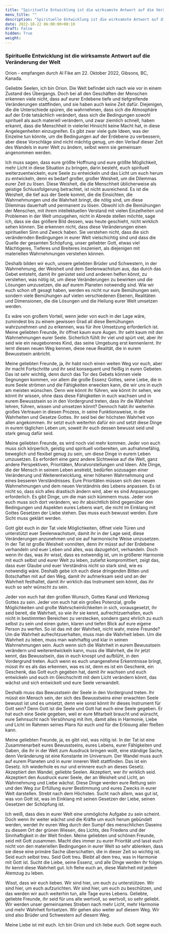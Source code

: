 ```yaml
---
title: "Spirituelle Entwicklung ist die wirksamste Antwort auf die Veränderung der Welt"
menu_title: ""
description: "Spirituelle Entwicklung ist die wirksamste Antwort auf die Veränderung der Welt"
date: 2022-10-22 06:00:00+00:10
draft: False
hidden: True
weight:
---
```

### Spirituelle Entwicklung ist die wirksamste Antwort auf die Veränderung der Welt

Orion - empfangen durch Al Fike am 22. Oktober 2022, Gibsons, BC, Kanada.

Geliebte Seelen, ich bin Orion. Die Welt befindet sich nach wie vor in einem Zustand des Übergangs. Doch bei all den Geschäften der Menschen erkennen viele nicht, dass auf eurer Erdebene tiefe und tiefgreifende Veränderungen stattfinden, und sie haben auch keine Zeit dafür. Diejenigen, die die Unterschiede spüren, die wahrnehmen, dass sich die Atmosphäre auf der Erde tatsächlich verändert, dass sich die Bedingungen sowohl spirituell als auch materiell verändern, und zwar ziemlich schnell, haben erkannt, dass die Menschheit in vielerlei Hinsicht keine Macht hat, in diese Angelegenheiten einzugreifen. Es gibt zwar viele gute Ideen, was der Einzelne tun könnte, um die Bedingungen auf der Erdebene zu verbessern, aber diese Vorschläge sind nicht mächtig genug, um den Verlauf dieser Zeit des Wandels in eurer Welt zu ändern, selbst wenn sie gemeinsam angenommen werden.

Ich muss sagen, dass eure größte Hoffnung und eure größte Möglichkeit, mehr Licht in diese Situation zu bringen, darin besteht, euch spirituell weiterzuentwickeln, eure Seele zu entwickeln und das Licht um euch herum zu entwickeln, denn es bedarf großer, großer Weisheit, um die Dilemmas eurer Zeit zu lösen. Diese Weisheit, die die Menschheit üblicherweise als geistige Schlussfolgerung betrachtet, ist nicht ausreichend. Es ist die Weisheit, die tief aus der Seele kommt, die die Einsichten, die Wahrnehmungen und die Wahrheit bringt, die nötig sind, um diese Dilemmas dauerhaft und permanent zu lösen. Obwohl ich die Bemühungen der Menschen, mit ihrem intellektuellen Verstand mit vielen Einzelheiten und Problemen in der Welt umzugehen, nicht in Abrede stellen möchte, sage ich, dass sie das größere Bild dessen, was heute geschieht, nicht wirklich sehen können. Sie erkennen nicht, dass diese Veränderungen einen spirituellen Sinn und Zweck haben. Sie verstehen nicht, dass die sich verändernden Bedingungen in eurer Welt vielschichtig sind und dass die Quelle der gesamten Schöpfung, unser geliebter Gott, etwas viel Mächtigeres, Tieferes und Breiteres inszeniert, als diejenigen mit materiellen Wahrnehmungen verstehen können.

Deshalb bilden wir euch, unsere geliebten Brüder und Schwestern, in der Wahrnehmung, der Weisheit und dem Seelenwachstum aus, das durch das Gebet entsteht, damit ihr gerüstet seid und anderen helfen könnt, zu verstehen, was nötig ist, um diese Veränderungen zu bewirken und die Lösungen umzusetzen, die auf eurem Planeten notwendig sind. Wie wir euch schon oft gesagt haben, werden es nicht nur eure Bemühungen sein, sondern viele Bemühungen auf vielen verschiedenen Ebenen, Realitäten und Dimensionen, die die Lösungen und die Heilung eurer Welt umsetzen werden. 

Es wäre von großem Vorteil, wenn jeder von euch in der Lage wäre, zumindest bis zu einem gewissen Grad all diese Bemühungen wahrzunehmen und zu erkennen, was für ihre Umsetzung erforderlich ist. Meine geliebten Freunde, ihr öffnet kaum eure Augen. Ihr seht kaum mit den Wahrnehmungen eurer Seele. Sicherlich fühlt ihr viel und spürt viel, aber ihr seid wie ein neugeborenes Kind, das seine Umgebung erst kennenlernt. Ihr lernt diesen neuen Weg kennen, diese neue Realität, die in eurem Bewusstsein anbricht.

Meine geliebten Freunde, ja, ihr habt noch einen weiten Weg vor euch, aber ihr macht Fortschritte und ihr seid konsequent und fleißig in euren Gebeten. Das ist sehr wichtig, denn durch das Tor des Gebets können viele Segnungen kommen, vor allem die große Essenz Gottes, seine Liebe, die in eure Seele strömen und die Fähigkeiten erwecken kann, die wir uns in euch am meisten wünschen. Denn wie könnt ihr führen, wie könnt ihr sehen, wie könnt ihr wissen, ohne dass diese Fähigkeiten in euch wachsen und in eurem Bewusstsein so in den Vordergrund treten, dass ihr die Wahrheit lehren, führen, wissen und umsetzen könnt? Dennoch habt ihr weiterhin großes Vertrauen in diesen Prozess, in seine Funktionsweise, in die Wahrheiten und Gesetze Gottes. Ihr seid bei der höchsten Wahrheit von allen angekommen. Ihr setzt euch weiterhin dafür ein und setzt diese Dinge in eurem täglichen Leben um, soweit ihr euch dessen bewusst seid und stark genug dafür seid. 

Meine geliebten Freunde, es wird noch viel mehr kommen. Jeder von euch muss sich körperlich, geistig und spirituell vorbereiten, um aufnahmefähig, beweglich und flexibel genug zu sein, um diese Dinge in eurem Leben umzusetzen. Es erfordert eine ganz andere Sichtweise auf die Welt, ganz andere Perspektiven, Prioritäten, Moralvorstellungen und Ideen. Alle Dinge, die der Mensch in seinem Leben anstrebt, bedürfen sozusagen einer Veränderung und Weiterentwicklung, einer höheren Wahrnehmung und eines besseren Verständnisses. Eure Prioritäten müssen sich den neuen Wahrnehmungen und dem neuen Verständnis des Lebens anpassen. Es ist nicht so, dass sich alles drastisch ändern wird, aber es sind Anpassungen erforderlich. Es gibt Dinge, um die man sich kümmern muss. Jeder von euch muss sich dort verändern, wo ihr absichtlich blind gegenüber den Bedingungen und Aspekten eures Lebens wart, die nicht im Einklang mit Gottes Gesetzen der Liebe stehen. Das muss euch bewusst werden. Eure Sicht muss geklärt werden.

Gott gibt euch in der Tat viele Möglichkeiten, öffnet viele Türen und unterstützt euer Seelenwachstum, damit ihr in der Lage seid, diese Veränderungen anzunehmen und sie auf harmonische Weise umzusetzen. In der Tat ist große Weisheit vonnöten, denn ihr müsst auf der Erdebene verhandeln und euer Leben und alles, was dazugehört, verhandeln. Doch wenn ihr das, was ihr wisst, dass es notwendig ist, um in größerer Harmonie mit euch selbst und eurer Welt zu leben, zutiefst kompromittiert, zeigt das, dass euer Glaube und euer Verständnis nicht so stark sind, wie es notwendig wäre. Deshalb gebe ich euch diese dringenden Bitten und Botschaften mit auf den Weg, damit ihr aufmerksam seid und an der Wahrheit festhaltet, damit ihr wirklich das Instrument sein könnt, das ihr euch so sehr wünscht zu sein.

Jeder von euch hat den großen Wunsch, Gottes Kanal und Werkzeug Gottes zu sein. Jeder von euch hat ein großes Potenzial, große Möglichkeiten und große Wahrscheinlichkeiten in sich, vorausgesetzt, ihr seid bereit, die Wahrheit, so wie ihr sie kennt, aufrechtzuerhalten, euch nicht in bestimmten Bereichen zu verstecken, sondern ganz ehrlich zu euch selbst zu sein und einen guten, klaren und tiefen Blick auf eure eigene Person zu werfen. So ist das mit der Wahrheit, nicht wahr, meine Freunde? Um die Wahrheit aufrechtzuerhalten, muss man die Wahrheit leben. Um die Wahrheit zu leben, muss man wahrhaftig und klar in seinen Wahrnehmungen sein. Auch wenn sich die Wahrheit in eurem Bewusstsein verändern und weiterentwickeln kann, muss die Wahrheit, die ihr jetzt kennt, das Bewusstsein, das in euch knospt und aufblüht, in den Vordergrund treten. Auch wenn es euch unangenehme Erkenntnisse bringt, müsst ihr es als das erkennen, was es ist, denn es ist ein Geschenk, ein Geschenk, das Gott euch gegeben hat, damit ihr wachsen und euch entwickeln und euch im Gleichschritt mit dem Licht verändern könnt, das wächst und sich entwickelt und eure Seele verwandelt.

Deshalb muss das Bewusstsein der Seele in den Vordergrund treten. Ihr müsst ein Mensch sein, der sich des Bewusstseins einer erwachten Seele bewusst ist und es umsetzt, denn wie sonst könnt ihr dieses Instrument für Gott sein? Denn Gott ist die Seele und Gott hat euch eine Seele gegeben. Er hat euch eine Seele gegeben, weil er eure Mitarbeit braucht und wünscht, eure Sehnsucht nach Versöhnung mit ihm, damit alles in Harmonie, Liebe und Licht im Rahmen seines Plans für euch und für die Erlösung aller fließen kann.

Meine geliebten Freunde, ja, es gibt viel, was nötig ist. In der Tat ist eine Zusammenarbeit eures Bewusstseins, eures Lebens, eurer Fähigkeiten und Gaben, die ihr in der Welt zum Ausdruck bringen wollt, eine ständige Sache, denn Veränderung ist eine Konstante im Universum. Der Wandel muss auch auf eurem Planeten und in eurer inneren Welt stattfinden. Das ist ein Gesetz. Ich wiederhole es nur und erinnere euch an dieses Gesetz. Akzeptiert den Wandel, geliebte Seelen. Akzeptiert, wer ihr wirklich seid. Akzeptiert den Ausdruck eurer Seele, der an Weisheit und Licht, an Wahrnehmung und Liebe wächst. Diese Dinge werden eure Rettung sein und den Weg zur Erfüllung eurer Bestimmung und eures Zwecks in eurer Welt darstellen. Strebt nach dem Höchsten. Sucht nach allem, was gut ist, was von Gott ist, was im Einklang mit seinen Gesetzen der Liebe, seinen Gesetzen der Schöpfung ist. 

Ich weiß, dass dies in eurer Welt eine unmögliche Aufgabe zu sein scheint. Doch wenn ihr weiter wächst und die Kräfte um euch herum gebündelt werden, werdet ihr euren Weg durch den Sumpf des menschlichen Daseins zu diesem Ort der grünen Wiesen, des Lichts, des Friedens und der Sinnhaftigkeit in der Welt finden. Meine geliebten und schönen Freunde, seid mit Gott zusammen. Macht dies immer zu eurer Priorität und lasst euch nicht von den materiellen Bedingungen in eurer Welt so sehr ablenken, dass sie diese eine primäre Sache überschatten, die in dieser Zeit so wichtig ist. Seid euch selbst treu. Seid Gott treu. Bleibt all dem treu, was in Harmonie mit Gott ist. Sucht die Liebe, seine Essenz, und alle Dinge werden ihr folgen. Ihr kennt diese Wahrheit gut. Ich flehe euch an, diese Wahrheit mit jedem Atemzug zu leben. 

Wisst, dass wir euch lieben. Wir sind hier, um euch zu unterstützen. Wir sind hier, um euch aufzurichten. Wir sind hier, um euch zu beschützen, und das werden wir auch weiterhin tun, alle Tage eures Lebens. Geliebte, geliebte Freunde, ihr seid für uns alle wertvoll, so wertvoll, so sehr geliebt. Wir werden unser gemeinsames Streben nach mehr Licht, mehr Harmonie und mehr Wahrheit fortsetzen. Wir gehen also weiter auf diesem Weg. Wir sind also Brüder und Schwestern auf diesem Weg.

Meine Liebe ist mit euch. Ich bin Orion und ich liebe euch. Gott segne euch.